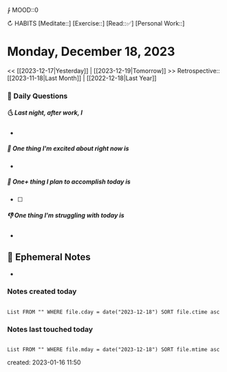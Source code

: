 ⨑ MOOD::0

↻ HABITS
[Meditate::]
[Exercise::]
[Read::✅]
[Personal Work::]

# Monday, December 18, 2023

<< [[2023-12-17|Yesterday]] | [[2023-12-19|Tomorrow]] >>
Retrospective:: [[2023-11-18|Last Month]] | [[2022-12-18|Last Year]]

### 📅 Daily Questions

##### 🌜 Last night, after work, I

-

##### 🙌 One thing I'm excited about right now is

-

##### 🚀 One+ thing I plan to accomplish today is

- [ ]

##### 👎 One thing I'm struggling with today is

-

## 📝 Ephemeral Notes

- 

### Notes created today

```dataview

List FROM "" WHERE file.cday = date("2023-12-18") SORT file.ctime asc

```

### Notes last touched today

```dataview

List FROM "" WHERE file.mday = date("2023-12-18") SORT file.mtime asc

```

created: 2023-01-16 11:50
